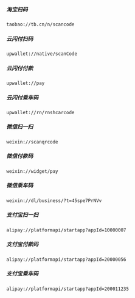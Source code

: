 ##### 淘宝扫码
`taobao://tb.cn/n/scancode`
##### 云闪付扫码
`upwallet://native/scanCode`
##### 云闪付付款
`upwallet://pay`
##### 云闪付乘车码
`upwallet://rn/rnshcarcode`
##### 微信扫一扫
`weixin://scanqrcode`
##### 微信付款码
`weixin://widget/pay`
##### 微信乘车码
`weixin://dl/business/?t=45spe7PrNVv`
##### 支付宝扫一扫
`alipay://platformapi/startapp?appId=10000007`
##### 支付宝付款码
`alipay://platformapi/startapp?appId=20000056`
##### 支付宝乘车码
`alipay://platformapi/startapp?appId=200011235`
